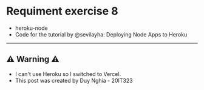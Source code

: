 # Requiment exercise 8

- heroku-node
- Code for the tutorial by @sevilayha: Deploying Node Apps to Heroku

---

## ⚠ Warning ⚠

- I can't use Heroku so I switched to Vercel.
- This post was created by Duy Nghia - 20IT323
